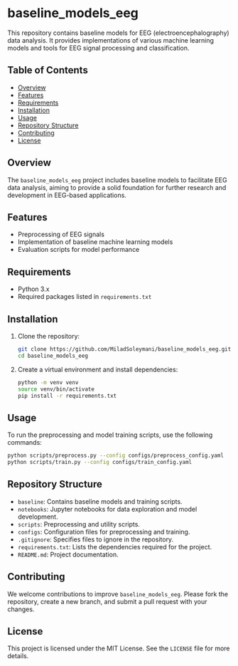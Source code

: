 # baseline_models_eeg

This repository contains baseline models for EEG (electroencephalography) data analysis. It provides implementations of various machine learning models and tools for EEG signal processing and classification.

## Table of Contents
- [Overview](#overview)
- [Features](#features)
- [Requirements](#requirements)
- [Installation](#installation)
- [Usage](#usage)
- [Repository Structure](#repository-structure)
- [Contributing](#contributing)
- [License](#license)

## Overview
The `baseline_models_eeg` project includes baseline models to facilitate EEG data analysis, aiming to provide a solid foundation for further research and development in EEG-based applications.

## Features
- Preprocessing of EEG signals
- Implementation of baseline machine learning models
- Evaluation scripts for model performance

## Requirements
- Python 3.x
- Required packages listed in `requirements.txt`

## Installation
1. Clone the repository:
    ```bash
    git clone https://github.com/MiladSoleymani/baseline_models_eeg.git
    cd baseline_models_eeg
    ```
2. Create a virtual environment and install dependencies:
    ```bash
    python -m venv venv
    source venv/bin/activate
    pip install -r requirements.txt
    ```

## Usage
To run the preprocessing and model training scripts, use the following commands:
```bash
python scripts/preprocess.py --config configs/preprocess_config.yaml
python scripts/train.py --config configs/train_config.yaml
```

## Repository Structure
- `baseline`: Contains baseline models and training scripts.
- `notebooks`: Jupyter notebooks for data exploration and model development.
- `scripts`: Preprocessing and utility scripts.
- `configs`: Configuration files for preprocessing and training.
- `.gitignore`: Specifies files to ignore in the repository.
- `requirements.txt`: Lists the dependencies required for the project.
- `README.md`: Project documentation.

## Contributing
We welcome contributions to improve `baseline_models_eeg`. Please fork the repository, create a new branch, and submit a pull request with your changes.

## License
This project is licensed under the MIT License. See the `LICENSE` file for more details.
